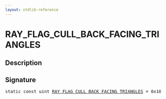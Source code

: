 ```yaml
---
layout: stdlib-reference
---
```


# RAY_FLAG_CULL_BACK_FACING_TRIANGLES

## Description



## Signature
<pre>
<span class='code_keyword'>static</span> <span class='code_keyword'>const</span> <span class="code_keyword">uint</span> <a href="/stdlib-reference/global-decls/RAY_FLAG_CULL_BACK_FACING_TRIANGLES" class="code_var">RAY_FLAG_CULL_BACK_FACING_TRIANGLES</a> = 0x10;
</pre>

